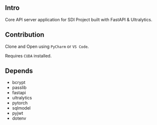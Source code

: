 ## Intro

Core API server application for SDI Project built with FastAPI & Ultralytics.

## Contribution

Clone and Open using `PyCharm` or `VS Code`.

Requires `CUDA` installed.

## Depends

+ bcrypt
+ passlib
+ fastapi
+ ultralytics
+ pytorch
+ sqlmodel
+ pyjwt
+ dotenv